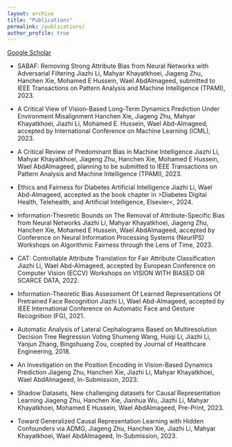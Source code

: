 ```yaml
---
layout: archive
title: "Publications"
permalink: /publications/
author_profile: true
---
```


<!-- {% if author.googlescholar %}
  You can also find my articles on <u><a href="{{author.googlescholar}}">my Google Scholar profile</a>.</u>
{% endif %}

{% include base_path %}

{% for post in site.publications reversed %}
  {% include archive-single.html %}
{% endfor %} -->


[Google Scholar](https://scholar.google.com/citations?user=lNs776QAAAAJ&hl=en)

<!-- A Rose by Any Other Name would not Smell as Sweet: Social Bias in Name Mistranslations -->
<!-- Sandra Sandoval, Jieyu Zhao, Marine Carpuat, and Hal Daume III. EMNLP 2023. -->

* SABAF: Removing Strong Attribute Bias from Neural Networks with Adversarial Filtering
 Jiazhi Li, Mahyar Khayatkhoei, Jiageng Zhu, Hanchen Xie, Mohamed E Hussein, Wael AbdAlmageed, submitted to IEEE Transactions on Pattern Analysis and Machine Intelligence (TPAMI), 2023.

* A Critical View of Vision-Based Long-Term Dynamics Prediction Under Environment Misalignment
 Hanchen Xie, Jiageng Zhu, Mahyar Khayatkhoei, Jiazhi Li, Mohamed E. Hussein, Wael Abd-Almageed, accepted by International Conference on Machine Learning (ICML), 2023.

* A Critical Review of Predominant Bias in Machine Intelligence
 Jiazhi Li, Mahyar Khayatkhoei, Jiageng Zhu, Hanchen Xie, Mohamed E Hussein, Wael AbdAlmageed, planning to be submitted to IEEE Transactions on Pattern Analysis and Machine Intelligence (TPAMI), 2023.

* Ethics and Fairness for Diabetes Artificial Intelligence
 Jiazhi Li, Wael Abd-Almageed, accepted as the book chapter in >Diabetes Digital Health, Telehealth, and Artificial Intelligence, Elsevier<, 2024.

* Information-Theoretic Bounds on The Removal of Attribute-Specific Bias from Neural Networks
 Jiazhi Li, Mahyar Khayatkhoei, Jiageng Zhu, Hanchen Xie, Mohamed E Hussein, Wael AbdAlmageed, accepted by Conference on Neural Information Processing Systems (NeurIPS) Workshops on Algorithmic Fairness through the Lens of Time, 2023.

* CAT: Controllable Attribute Translation for Fair Attribute Classification
 Jiazhi Li, Wael Abd-Almageed, accepted by European Conference on Computer Vision (ECCV) Workshops on VISION WITH BIASED OR SCARCE DATA, 2022.

* Information-Theoretic Bias Assessment Of Learned Representations Of Pretrained Face Recognition
 Jiazhi Li, Wael Abd-Almageed, accepted by IEEE International Conference on Automatic Face and Gesture Recognition (FG), 2021.

* Automatic Analysis of Lateral Cephalograms Based on Multiresolution Decision Tree Regression Voting
 Shumeng Wang, Huiqi Li, Jiazhi Li, Yanjun Zhang, Bingshuang Zou,  ccepted by Journal of Healthcare Engineering, 2018.

* An Investigation on the Position Encoding in Vision-Based Dynamics Prediction
Jiageng Zhu, Hanchen Xie, Jiazhi Li, Mahyar Khayatkhoei, Wael AbdAlmageed,  In-Submission, 2023.

* Shadow Datasets, New challenging datasets for Causal Representation Learning
Jiageng Zhu, Hanchen Xie, Jianhua Wu, Jiazhi Li, Mahyar Khayatkhoei, Mohamed E Hussein, Wael AbdAlmageed, Pre-Print, 2023.

* Toward Generalized Causal Representation Learning with Hidden Confounders via ADMG,
Jiageng Zhu, Hanchen Xie, Jiazhi Li, Mahyar Khayatkhoei, Wael AbdAlmageed, In-Submission, 2023.